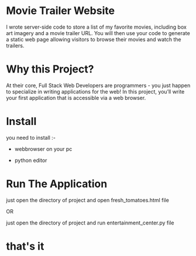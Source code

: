 # Movie Trailer Website

I wrote server-side code to store a list of my favorite movies, including box art imagery and a movie trailer URL. You will then use your code to generate a static web page allowing visitors to browse their movies and watch the trailers.

# Why this Project?

At their core, Full Stack Web Developers are programmers - you just happen to specialize in writing applications for the web! In this project, you’ll write your first application that is accessible via a web browser.

# Install

you need to install :-

* webbrowser on your pc

* python editor 

# Run The Application 

just open the directory of project and open fresh_tomatoes.html file

OR

just open the directory of project and run entertainment_center.py file

# that's it 
